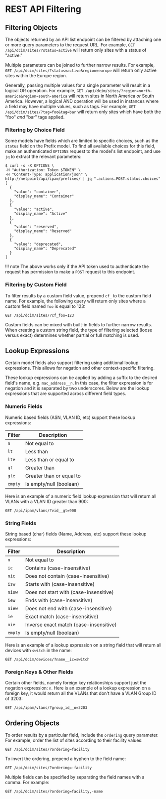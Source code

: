# REST API Filtering

## Filtering Objects

The objects returned by an API list endpoint can be filtered by attaching one or more query parameters to the request URL. For example, `GET /api/dcim/sites/?status=active` will return only sites with a status of "active."

Multiple parameters can be joined to further narrow results. For example, `GET /api/dcim/sites/?status=active&region=europe` will return only active sites within the Europe region.

Generally, passing multiple values for a single parameter will result in a logical OR operation. For example, `GET /api/dcim/sites/?region=north-america&region=south-america` will return sites in North America _or_ South America. However, a logical AND operation will be used in instances where a field may have multiple values, such as tags. For example, `GET /api/dcim/sites/?tag=foo&tag=bar` will return only sites which have both the "foo" _and_ "bar" tags applied.

### Filtering by Choice Field

Some models have fields which are limited to specific choices, such as the `status` field on the Prefix model. To find all available choices for this field, make an authenticated `OPTIONS` request to the model's list endpoint, and use `jq` to extract the relevant parameters:

```no-highlight
$ curl -s -X OPTIONS \
-H "Authorization: Token $TOKEN" \
-H "Content-Type: application/json" \
http://netpoint/api/ipam/prefixes/ | jq ".actions.POST.status.choices"
[
  {
    "value": "container",
    "display_name": "Container"
  },
  {
    "value": "active",
    "display_name": "Active"
  },
  {
    "value": "reserved",
    "display_name": "Reserved"
  },
  {
    "value": "deprecated",
    "display_name": "Deprecated"
  }
]
```

!!! note
    The above works only if the API token used to authenticate the request has permission to make a `POST` request to this endpoint.

### Filtering by Custom Field

To filter results by a custom field value, prepend `cf_` to the custom field name. For example, the following query will return only sites where a custom field named `foo` is equal to 123:

```no-highlight
GET /api/dcim/sites/?cf_foo=123
```

Custom fields can be mixed with built-in fields to further narrow results. When creating a custom string field, the type of filtering selected (loose versus exact) determines whether partial or full matching is used.

## Lookup Expressions

Certain model fields also support filtering using additional lookup expressions. This allows
for negation and other context-specific filtering.

These lookup expressions can be applied by adding a suffix to the desired field's name, e.g. `mac_address__n`. In this case, the filter expression is for negation and it is separated by two underscores. Below are the lookup expressions that are supported across different field types.

### Numeric Fields

Numeric based fields (ASN, VLAN ID, etc) support these lookup expressions:

| Filter  | Description              |
|---------|--------------------------|
| `n`     | Not equal to             |
| `lt`    | Less than                |
| `lte`   | Less than or equal to    |
| `gt`    | Greater than             |
| `gte`   | Greater than or equal to |
| `empty` | Is empty/null (boolean)  |

Here is an example of a numeric field lookup expression that will return all VLANs with a VLAN ID greater than 900:

```no-highlight
GET /api/ipam/vlans/?vid__gt=900
```

### String Fields

String based (char) fields (Name, Address, etc) support these lookup expressions:

| Filter  | Description                            |
|---------|----------------------------------------|
| `n`     | Not equal to                           |
| `ic`    | Contains (case-insensitive)            |
| `nic`   | Does not contain (case-insensitive)    |
| `isw`   | Starts with (case-insensitive)         |
| `nisw`  | Does not start with (case-insensitive) |
| `iew`   | Ends with (case-insensitive)           |
| `niew`  | Does not end with (case-insensitive)   |
| `ie`    | Exact match (case-insensitive)         |
| `nie`   | Inverse exact match (case-insensitive) |
| `empty` | Is empty/null (boolean)                |

Here is an example of a lookup expression on a string field that will return all devices with `switch` in the name:

```no-highlight
GET /api/dcim/devices/?name__ic=switch
```

### Foreign Keys & Other Fields

Certain other fields, namely foreign key relationships support just the negation
expression: `n`. Here is an example of a lookup expression on a foreign key, it would return all the VLANs that don't have a VLAN Group ID of 3203:

```no-highlight
GET /api/ipam/vlans/?group_id__n=3203
```

## Ordering Objects

To order results by a particular field, include the `ordering` query parameter. For example, order the list of sites according to their facility values:

```no-highlight
GET /api/dcim/sites/?ordering=facility
```

To invert the ordering, prepend a hyphen to the field name:

```no-highlight
GET /api/dcim/sites/?ordering=-facility
```

Multiple fields can be specified by separating the field names with a comma. For example:

```no-highlight
GET /api/dcim/sites/?ordering=facility,-name
```
